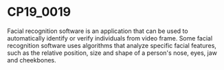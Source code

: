 # CP19_0019
Facial recognition software is an application that can be used to automatically identify or verify individuals from video frame. Some facial recognition software uses algorithms that analyze specific facial features, such as the relative position, size and shape of a person's nose, eyes, jaw and cheekbones. 
